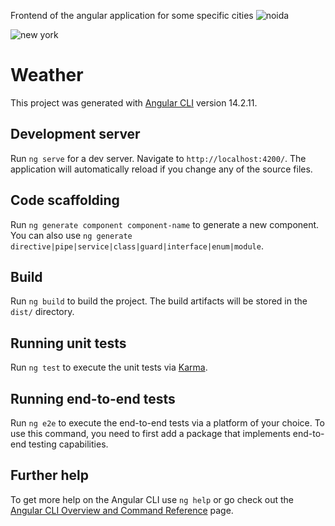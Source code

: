 Frontend of the angular application for some specific cities
![noida](https://github.com/abhishek090802/WeatherApp/assets/96616951/69f1ff2c-7087-42a6-add0-291a14d98ba5)

![new york](https://github.com/abhishek090802/WeatherApp/assets/96616951/2241fe6c-5cc3-4c87-9143-6d1c13b232ee)


# Weather

This project was generated with [Angular CLI](https://github.com/angular/angular-cli) version 14.2.11.

## Development server

Run `ng serve` for a dev server. Navigate to `http://localhost:4200/`. The application will automatically reload if you change any of the source files.

## Code scaffolding

Run `ng generate component component-name` to generate a new component. You can also use `ng generate directive|pipe|service|class|guard|interface|enum|module`.

## Build

Run `ng build` to build the project. The build artifacts will be stored in the `dist/` directory.

## Running unit tests

Run `ng test` to execute the unit tests via [Karma](https://karma-runner.github.io).

## Running end-to-end tests

Run `ng e2e` to execute the end-to-end tests via a platform of your choice. To use this command, you need to first add a package that implements end-to-end testing capabilities.

## Further help

To get more help on the Angular CLI use `ng help` or go check out the [Angular CLI Overview and Command Reference](https://angular.io/cli) page.
